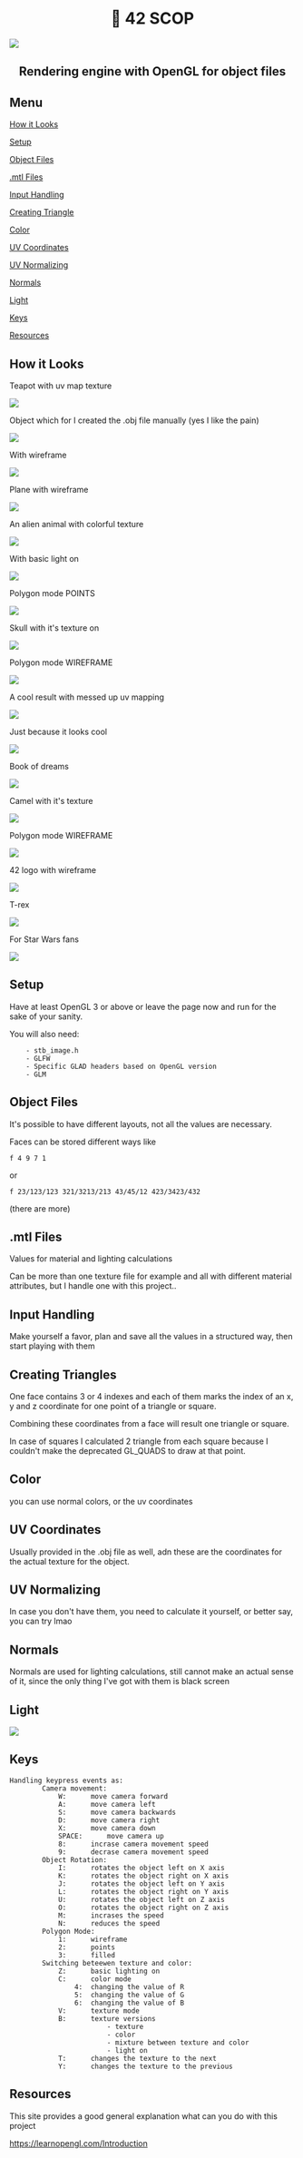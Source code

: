 <h1 align="center">📖 42 SCOP</h1>

<img align=center src="https://github.com/zstenger93/scop/blob/master/readme_src/nutshell.jpeg">

<h2 align="center">Rendering engine with OpenGL for object files</h2>

## Menu

[How it Looks](#how-it-looks)

[Setup](#setup)

[Object Files](#object-files)

[.mtl Files](#.mtl-files)

[Input Handling](#input-handling)

[Creating Triangle](#creating-triangles)

[Color](#color)

[UV Coordinates](#uv-coordinates)

[UV Normalizing](#uv-normalizing)

[Normals](#normals)

[Light](#light)

[Keys](#keys)

[Resources](#resources)

## How it Looks

Teapot with uv map texture

<img align=center src="https://github.com/zstenger93/scop/blob/master/readme_src/teapot.png">

Object which for I created the .obj file manually (yes I like the pain)

<img align=center src="https://github.com/zstenger93/scop/blob/master/readme_src/hb.png">

With wireframe

<img align=center src="https://github.com/zstenger93/scop/blob/master/readme_src/hb_w.png">

Plane with wireframe

<img align=center src="https://github.com/zstenger93/scop/blob/master/readme_src/plane.png">

An alien animal with colorful texture

<img align=center src="https://github.com/zstenger93/scop/blob/master/readme_src/alienanimal.png">

With basic light on

<img align=center src="https://github.com/zstenger93/scop/blob/master/readme_src/alien_light_on.png">

Polygon mode POINTS

<img align=center src="https://github.com/zstenger93/scop/blob/master/readme_src/alien.png">

Skull with it's texture on

<img align=center src="https://github.com/zstenger93/scop/blob/master/readme_src/skull.png">

Polygon mode WIREFRAME

<img align=center src="https://github.com/zstenger93/scop/blob/master/readme_src/skull_wire.png">

A cool result with messed up uv mapping

<img align=center src="https://github.com/zstenger93/scop/blob/master/readme_src/skull1.png">

Just because it looks cool

<img align=center src="https://github.com/zstenger93/scop/blob/master/readme_src/skull_color.png">

Book of dreams

<img align=center src="https://github.com/zstenger93/scop/blob/master/readme_src/book.png">

Camel with it's texture

<img align=center src="https://github.com/zstenger93/scop/blob/master/readme_src/camel.png">

Polygon mode WIREFRAME

<img align=center src="https://github.com/zstenger93/scop/blob/master/readme_src/camel_wire.png">

42 logo with wireframe

<img align=center src="https://github.com/zstenger93/scop/blob/master/readme_src/42.png">

T-rex

<img align=center src="https://github.com/zstenger93/scop/blob/master/readme_src/trex.png">

For Star Wars fans

<img align=center src="https://github.com/zstenger93/scop/blob/master/readme_src/sw.png">

## Setup

Have at least OpenGL 3 or above or leave the page now and run for the sake of your sanity.

You will also need:
```
	- stb_image.h
	- GLFW
	- Specific GLAD headers based on OpenGL version
	- GLM
```

## Object Files

It's possible to have different layouts, not all the values are necessary.

Faces can be stored different ways like

```
f 4 9 7 1
```

or

```
f 23/123/123 321/3213/213 43/45/12 423/3423/432
```

(there are more)

## .mtl Files

Values for material and lighting calculations

Can be more than one texture file for example and all with different material attributes, but I handle one with this project..

## Input Handling

Make yourself a favor, plan and save all the values in a structured way, then start playing with them

## Creating Triangles

One face contains 3 or 4 indexes and each of them marks the index of an x, y and z coordinate for one point of a triangle or square.

Combining these coordinates from a face will result one triangle or square.

In case of squares I calculated 2 triangle from each square because I couldn't make the deprecated GL_QUADS to draw at that point.

## Color

you can use normal colors, or the uv coordinates

## UV Coordinates

Usually provided in the .obj file as well, adn these are the coordinates for the actual texture for the object.

## UV Normalizing

In case you don't have them, you need to calculate it yourself, or better say, you can try lmao

## Normals

Normals are used for lighting calculations, still cannot make an actual sense of it, since the only thing I've got with them is black screen

## Light

<img align=center src="https://github.com/zstenger93/scop/blob/master/readme_src/light.png">

## Keys

```
Handling keypress events as:
		Camera movement:
			W:		move camera forward
			A:		move camera left
			S:		move camera backwards
			D:		move camera right
			X:		move camera down
			SPACE:		move camera up
			8:		incrase camera movement speed
			9:		decrase camera movement speed
		Object Rotation:
			I:		rotates the object left on X axis
			K:		rotates the object right on X axis
			J:		rotates the object left on Y axis
			L:		rotates the object right on Y axis
			U:		rotates the object left on Z axis
			O:		rotates the object right on Z axis
			M:		incrases the speed
			N:		reduces the speed
		Polygon Mode:
			1: 		wireframe
			2:		points
			3:		filled
		Switching beteewen texture and color:
			Z:		basic lighting on
			C:		color mode
				4:	changing the value of R
				5:	changing the value of G
				6:	changing the value of B
			V:		texture mode
			B:		texture versions
						- texture
						- color
						- mixture between texture and color
						- light on
			T:		changes the texture to the next
			Y:		changes the texture to the previous
```

## Resources

This site provides a good general explanation what can you do with this project

https://learnopengl.com/Introduction